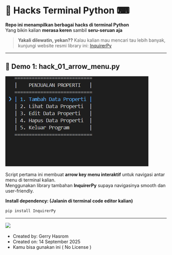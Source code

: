 # 👾 Hacks Terminal Python ⌨

**Repo ini menampilkan berbagai hacks di terminal Python**  
Yang bikin kalian **merasa keren** sambil **seru-seruan aja**   

> **Yakali dilewatin, yekan??** 
> Kalau kalian mau mencari tau lebih banyak, kunjungi website resmi library ini: [InquirerPy](https://pypi.org/project/inquirerpy/)

---

## 🌟 Demo 1: hack_01_arrow_menu.py

![Demo CLI](assets/hack_01_arrow_menu.gif)

Script pertama ini membuat **arrow key menu interaktif** untuk navigasi antar menu di terminal kalian.  
Menggunakan library tambahan **InquirerPy** supaya navigasinya smooth dan user-friendly.

**Install dependency: (Jalanin di terminal code editor kalian)**
```bash
pip install InquirerPy
```

---
<a href="https://linkedin.com/in/"><img src="[https://img.shields.io/badge/LinkedIn-0077B5?style=for-the-badge&logo=linkedin&logoColor=white](https://img.shields.io/badge/https%3A%2F%2Fimg.shields.io%2Fbadge%2FAuthor-GerryHasrom-blue
)"/></a>
- Created by: Gerry Hasrom
- Created on: 14 September 2025
- Kamu bisa gunakan ini ( No License ) 

